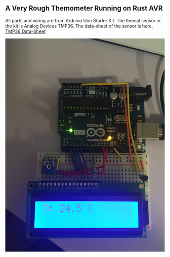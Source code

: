 ## A Very Rough Themometer Running on Rust AVR

All parts and wiring are from Arduino Uno Starter Kit. The themal sensor in the kit is Analog Devices TMP36. The data-sheet of the sensor is here,
[TMP36 Data-Sheet](https://www.analog.com/media/en/technical-documentation/data-sheets/TMP35_36_37.pdf)

![alt text](https://github.com/yuanyuan2100/Arduino-Uno-Themometer/blob/master/arduino_thermometer.jpg?raw=true)